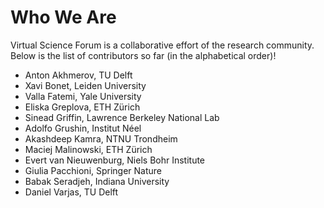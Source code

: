# Who We Are

Virtual Science Forum is a collaborative effort of the research community. Below is the list of contributors so far (in the alphabetical order)!

* Anton Akhmerov, TU Delft
* Xavi Bonet, Leiden University
* Valla Fatemi, Yale University
* Eliska Greplova, ETH Zürich
* Sinead Griffin, Lawrence Berkeley National Lab
* Adolfo Grushin, Institut Néel
* Akashdeep Kamra, NTNU Trondheim
* Maciej Malinowski, ETH Zürich
* Evert van Nieuwenburg, Niels Bohr Institute
* Giulia Pacchioni, Springer Nature
* Babak Seradjeh, Indiana University
* Daniel Varjas, TU Delft
